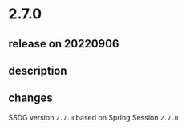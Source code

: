 # 2.7.0

## release on 20220906
## description
## changes
SSDG version <code>2.7.0</code> based on Spring Session <code>2.7.0</code>


